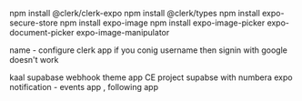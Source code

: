 npm install @clerk/clerk-expo
npm install @clerk/types
npm install expo-secure-store
npm install expo-image
npm install expo-image-picker expo-document-picker expo-image-manipulator

name - configure clerk app
if you conig username then signin with google doesn't work

kaal supabase webhook
theme app
CE project supabse with numbera
expo notification - events app , following app
